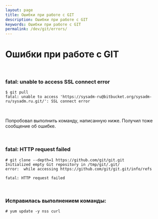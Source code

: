 ```yaml
---
layout: page
title: Ошибки при работе с GIT
description: Ошибки при работе с GIT
keywords: Ошибки при работе с GIT
permalink: /dev/git/errors/
---
```


# Ошибки при работе с GIT

<br/>

### fatal: unable to access SSL connect error

    $ git pull
    fatal: unable to access 'https://sysadm-ru@bitbucket.org/sysadm-ru/sysadm.ru.git/': SSL connect error

<br/>

Попробовал выполнить команду, написанную ниже. Получил тоже сообщение об ошибке.

<br/>

### fatal: HTTP request failed

    # git clone --depth=1 https://github.com/git/git.git
    Initialized empty Git repository in /tmp/git/.git/
    error:  while accessing https://github.com/git/git.git/info/refs

    fatal: HTTP request failed

<br/>

### Исправилась выполнением команды:

    # yum update -y nss curl
